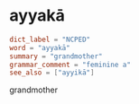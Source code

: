 # ayyakā

``` toml
dict_label = "NCPED"
word = "ayyakā"
summary = "grandmother"
grammar_comment = "feminine a"
see_also = ["ayyikā"]
```

grandmother

